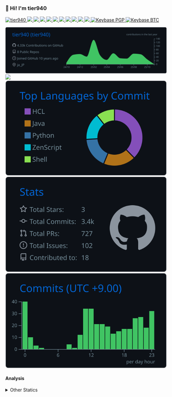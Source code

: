 ### 👋 Hi! I'm tier940

<p align="left"> 
  <a href="https://github.com/tier940/tier940/">
    <img src="https://komarev.com/ghpvc/?username=tier940" alt="tier940" />
  </a>
  <a href="http://twitter.com/tier940">
    <img height="20" src="https://img.shields.io/twitter/follow/tier940?label=Twitter&logo=twitter&style=flat" />
  </a>
  <a href="https://github.com/tier940">
    <img height="20" src="https://img.shields.io/github/followers/tier940?label=follow&logo=github&style=flat" />
  </a>
  <a href="https://www.reddit.com/user/tier940">
    <img height="20" src="https://img.shields.io/reddit/user-karma/combined/tier940?label=Reddit&logo=reddit&style=flat" />
  </a>
  <a href="https://stackoverflow.com/users/17317833/tier940">
    <img height="20" src="https://img.shields.io/stackexchange/stackoverflow/r/17317833?label=StackOverflow&logo=stack-overflow&style=flat" />
  </a>
  <a href="https://zenn.dev/tier940">
    <img height="20" src="https://zenn.badge.nikaera.com/s/tier940/likes" />
  </a>
  <a href="https://zenn.dev/tier940">
    <img height="20" src="https://zenn.badge.nikaera.com/s/tier940/followers" />
  </a>
  <a href="https://zenn.dev/tier940">
    <img height="20" src="https://zenn.badge.nikaera.com/s/tier940/articles" />
  </a>
  <a href="http://qiita.com/tier940">
    <img height="20" src="https://qiita-badge.apiapi.app/s/tier940/posts.svg" />
  </a>
  <a href="http://qiita.com/tier940">
    <img height="20" src="https://qiita-badge.apiapi.app/s/tier940/contributions.svg" />
  </a>
  <a href="https://github.com/tier940/tier940/">
    <img height="20" src="https://github.com/tier940/tier940/actions/workflows/main.yml/badge.svg" />
  </a>
  <a href="https://keybase.io/tier940">
    <img alt="Keybase PGP" src="https://img.shields.io/keybase/pgp/tier940">
  </a>
  <a href="https://keybase.io/tier940">
    <img alt="Keybase BTC" src="https://img.shields.io/keybase/btc/tier940">
  </a>
</p>

[![](https://raw.githubusercontent.com/tier940/tier940/main/profile-summary-card-output/github_dark/0-profile-details.svg)](https://github.com/vn7n24fzkq/github-profile-summary-cards)
[![](https://raw.githubusercontent.com/tier940/tier940/main/profile-summary-card-output/github_dark/1-repos-per-language.svg)](https://github.com/vn7n24fzkq/github-profile-summary-cards) [![](https://raw.githubusercontent.com/tier940/tier940/main/profile-summary-card-output/github_dark/2-most-commit-language.svg)](https://github.com/vn7n24fzkq/github-profile-summary-cards)
[![](https://raw.githubusercontent.com/tier940/tier940/main/profile-summary-card-output/github_dark/3-stats.svg)](https://github.com/vn7n24fzkq/github-profile-summary-cards) [![](https://raw.githubusercontent.com/tier940/tier940/main/profile-summary-card-output/github_dark/4-productive-time.svg)](https://github.com/vn7n24fzkq/github-profile-summary-cards)


#### Analysis
<!-- <img height="150" src="https://github.com/tier940/tier940/blob/master/images/stat.svg" alt="Alternative Text"/> -->

<details>
  <summary>Other Statics</summary>
  <!--START_SECTION:waka-->
![Code Time](http://img.shields.io/badge/Code%20Time-2%2C662%20hrs%2051%20mins-blue)

**🐱 My GitHub Data** 

> 📦 14.0 kB Used in GitHub's Storage 
 > 
> 💼 Opted to Hire
 > 
> 📜 11 Public Repositories 
 > 
> 🔑 1 Private Repositories 
 > 
**I'm an Early 🐤** 

```text
🌞 Morning                756 commits         ███░░░░░░░░░░░░░░░░░░░░░░   12.57 % 
🌆 Daytime                2458 commits        ██████████░░░░░░░░░░░░░░░   40.88 % 
🌃 Evening                2250 commits        █████████░░░░░░░░░░░░░░░░   37.43 % 
🌙 Night                  548 commits         ██░░░░░░░░░░░░░░░░░░░░░░░   09.12 % 
```
📅 **I'm Most Productive on Saturday** 

```text
Monday                   708 commits         ███░░░░░░░░░░░░░░░░░░░░░░   11.78 % 
Tuesday                  1099 commits        █████░░░░░░░░░░░░░░░░░░░░   18.28 % 
Wednesday                628 commits         ███░░░░░░░░░░░░░░░░░░░░░░   10.45 % 
Thursday                 793 commits         ███░░░░░░░░░░░░░░░░░░░░░░   13.19 % 
Friday                   710 commits         ███░░░░░░░░░░░░░░░░░░░░░░   11.81 % 
Saturday                 1300 commits        █████░░░░░░░░░░░░░░░░░░░░   21.62 % 
Sunday                   774 commits         ███░░░░░░░░░░░░░░░░░░░░░░   12.87 % 
```


📊 **This Week I Spent My Time On** 

```text
🕑︎ Time Zone: Asia/Tokyo

💬 Programming Languages: 
JSON                     1 hr 13 mins        █████████░░░░░░░░░░░░░░░░   35.07 % 
Python                   27 mins             ███░░░░░░░░░░░░░░░░░░░░░░   13.09 % 
Markdown                 20 mins             ██░░░░░░░░░░░░░░░░░░░░░░░   09.64 % 
Docker                   18 mins             ██░░░░░░░░░░░░░░░░░░░░░░░   08.89 % 
Other                    17 mins             ██░░░░░░░░░░░░░░░░░░░░░░░   08.48 % 

🔥 Editors: 
VS Code                  3 hrs 30 mins       █████████████████████████   100.00 % 

💻 Operating System: 
Windows                  3 hrs 24 mins       ████████████████████████░   97.16 % 
Linux                    5 mins              █░░░░░░░░░░░░░░░░░░░░░░░░   02.84 % 
```

**I Mostly Code in Java** 

```text
Java                     9 repos             ██████████░░░░░░░░░░░░░░░   39.13 % 
ZenScript                3 repos             ███░░░░░░░░░░░░░░░░░░░░░░   13.04 % 
HCL                      2 repos             ██░░░░░░░░░░░░░░░░░░░░░░░   08.70 % 
HTML                     2 repos             ██░░░░░░░░░░░░░░░░░░░░░░░   08.70 % 
Dockerfile               1 repo              █░░░░░░░░░░░░░░░░░░░░░░░░   04.35 % 
```



**Timeline**

![Lines of Code chart](https://raw.githubusercontent.com/tier940/tier940/main/assets/bar_graph.png)


 Last Updated on 11/07/2023 01:16:17 UTC
<!--END_SECTION:waka-->
</details>
